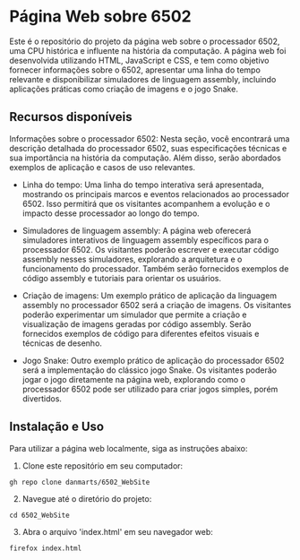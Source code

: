 # Página Web sobre 6502 #
Este é o repositório do projeto da página web sobre o processador 6502, uma CPU histórica e influente na história da computação. A página web foi desenvolvida utilizando HTML, JavaScript e CSS, e tem como objetivo fornecer informações sobre o 6502, apresentar uma linha do tempo relevante e disponibilizar simuladores de linguagem assembly, incluindo aplicações práticas como criação de imagens e o jogo Snake.

## Recursos disponíveis ##
Informações sobre o processador 6502: Nesta seção, você encontrará uma descrição detalhada do processador 6502, suas especificações técnicas e sua importância na história da computação. Além disso, serão abordados exemplos de aplicação e casos de uso relevantes.

+ Linha do tempo: Uma linha do tempo interativa será apresentada, mostrando os principais marcos e eventos relacionados ao processador 6502. Isso permitirá que os visitantes acompanhem a evolução e o impacto desse processador ao longo do tempo.

+ Simuladores de linguagem assembly: A página web oferecerá simuladores interativos de linguagem assembly específicos para o processador 6502. Os visitantes poderão escrever e executar código assembly nesses simuladores, explorando a arquitetura e o funcionamento do processador. Também serão fornecidos exemplos de código assembly e tutoriais para orientar os usuários.

+ Criação de imagens: Um exemplo prático de aplicação da linguagem assembly no processador 6502 será a criação de imagens. Os visitantes poderão experimentar um simulador que permite a criação e visualização de imagens geradas por código assembly. Serão fornecidos exemplos de código para diferentes efeitos visuais e técnicas de desenho.

+ Jogo Snake: Outro exemplo prático de aplicação do processador 6502 será a implementação do clássico jogo Snake. Os visitantes poderão jogar o jogo diretamente na página web, explorando como o processador 6502 pode ser utilizado para criar jogos simples, porém divertidos.

## Instalação e Uso ##
Para utilizar a página web localmente, siga as instruções abaixo:

1. Clone este repositório em seu computador:
```
gh repo clone danmarts/6502_WebSite
```
2. Navegue até o diretório do projeto:
```
cd 6502_WebSite
```
3. Abra o arquivo 'index.html' em seu navegador web:
```
firefox index.html
```
